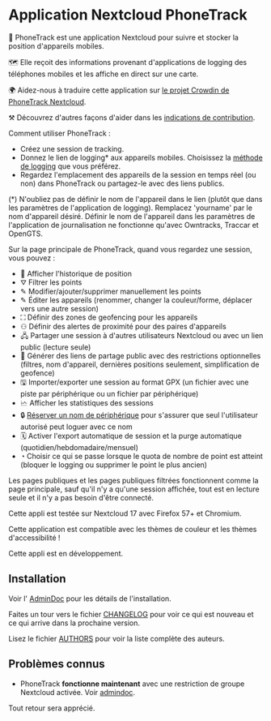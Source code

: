# Application Nextcloud PhoneTrack

📱 PhoneTrack est une application Nextcloud pour suivre et stocker la position d'appareils mobiles.

🗺 Elle reçoit des informations provenant d'applications de logging des téléphones mobiles et les affiche en direct sur une carte.

🌍 Aidez-nous à traduire cette application sur [le projet Crowdin de PhoneTrack Nextcloud](https://crowdin.com/project/phonetrack).

⚒ Découvrez d'autres façons d'aider dans les [indications de contribution](https://gitlab.com/eneiluj/phonetrack-oc/blob/master/CONTRIBUTING.md).

Comment utiliser PhoneTrack :

- Créez une session de tracking.
- Donnez le lien de logging\* aux appareils mobiles. Choisissez la [méthode de logging](https://gitlab.com/eneiluj/phonetrack-oc/wikis/userdoc#logging-methods) que vous préférez.
- Regardez l'emplacement des appareils de la session en temps réel (ou non) dans PhoneTrack ou partagez-le avec des liens publics.

(\*) N'oubliez pas de définir le nom de l'appareil dans le lien (plutôt que dans les paramètres de l'application de logging). Remplacez 'yourname' par le nom d'appareil désiré.
Définir le nom de l'appareil dans les paramètres de l'application de journalisation ne fonctionne qu'avec Owntracks, Traccar et OpenGTS.

Sur la page principale de PhoneTrack, quand vous regardez une session, vous pouvez :

- 📍 Afficher l'historique de position
- ⛛ Filtrer les points
- ✎ Modifier/ajouter/supprimer manuellement les points
- ✎ Éditer les appareils (renommer, changer la couleur/forme, déplacer vers une autre session)
- ⛶ Définir des zones de geofencing pour les appareils
- ⚇ Définir des alertes de proximité pour des paires d'appareils
- 🖧 Partager une session à d'autres utilisateurs Nextcloud ou avec un lien public (lecture seule)
- 🔗 Générer des liens de partage public avec des restrictions optionnelles (filtres, nom d'appareil, dernières positions seulement, simplification de geofence)
- 🖫 Importer/exporter une session au format GPX (un fichier avec une piste par périphérique ou un fichier par périphérique)
- 🗠 Afficher les statistiques des sessions
- 🔒 [Réserver un nom de périphérique](https://gitlab.com/eneiluj/phonetrack-oc/wikis/userdoc#device-name-reservation) pour s'assurer que seul l'utilisateur autorisé peut loguer avec ce nom
- 🗓 Activer l'export automatique de session et la purge automatique (quotidien/hebdomadaire/mensuel)
- ◔ Choisir ce qui se passe lorsque le quota de nombre de point est atteint (bloquer le logging ou supprimer le point le plus ancien)

Les pages publiques et les pages publiques filtrées fonctionnent comme la page principale, sauf qu'il n'y a qu'une session affichée, tout est en lecture seule et il n'y a pas besoin d'être connecté.

Cette appli est testée sur Nextcloud 17 avec Firefox 57+ et Chromium.

Cette application est compatible avec les thèmes de couleur et les thèmes d'accessibilité !

Cette appli est en développement.

## Installation

Voir l' [AdminDoc](https://gitlab.com/eneiluj/phonetrack-oc/wikis/admindoc) pour les détails de l'installation.

Faites un tour vers le fichier [CHANGELOG](https://gitlab.com/eneiluj/phonetrack-oc/blob/master/CHANGELOG.md#change-log) pour voir ce qui est nouveau et ce qui arrive dans la prochaine version.

Lisez le fichier [AUTHORS](https://gitlab.com/eneiluj/phonetrack-oc/blob/master/AUTHORS.md#authors) pour voir la liste complète des auteurs.

## Problèmes connus

- PhoneTrack **fonctionne maintenant** avec une restriction de groupe Nextcloud activée. Voir [admindoc](https://gitlab.com/eneiluj/phonetrack-oc/wikis/admindoc#issue-with-phonetrack-restricted-to-some-groups-in-nextcloud).

Tout retour sera apprécié.

